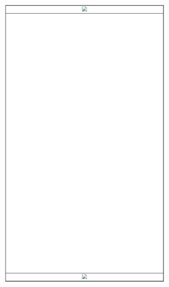 <!--
**jesspig/jesspig** is a ✨ _special_ ✨ repository because its `README.md` (this file) appears on your GitHub profile.

Here are some ideas to get you started:

- 🔭 I’m currently working on ...
- 🌱 I’m currently learning ...
- 👯 I’m looking to collaborate on ...
- 🤔 I’m looking for help with ...
- 💬 Ask me about ...
- 📫 How to reach me: ...
- 😄 Pronouns: ...
- ⚡ Fun fact: ...
-->
<!--
![](https://github-readme-stats.vercel.app/api?username=jesspig&show_icons=true&theme=dracula&locale=cn&count_private=true&line_height=40) ![](https://github-readme-stats.vercel.app/api/top-langs/?username=jesspig&theme=dracula)
-->

<!-- 欢迎来到我的 GitHub 主页 👋
> Welcome to my GitHub page 👋 -->

<table border="1">
  <tr><td align="center"><img width="100%" src="https://profile-counter.glitch.me/jesspig/count.svg"/></td></tr>
  <tr><td align="center"><img width="100%" src="/github-metrics.svg"/></td></tr>
  <tr><td align="center"><img width="100%" src="https://github-readme-activity-graph.cyclic.app/graph?username=jesspig&theme=github-compact"/></td></tr>
</table>
